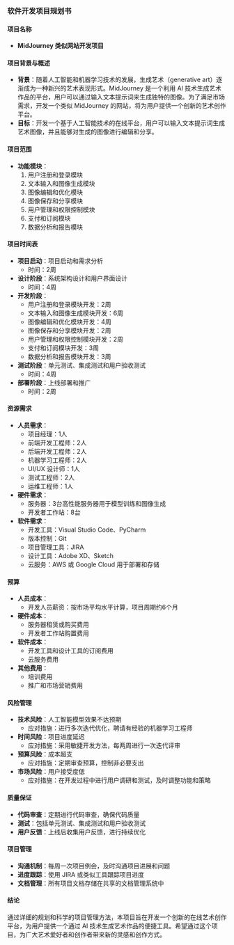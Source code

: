 ### 软件开发项目规划书

#### 项目名称
- **MidJourney 类似网站开发项目**

#### 项目背景与概述
- **背景**：随着人工智能和机器学习技术的发展，生成艺术（generative art）逐渐成为一种新兴的艺术表现形式。MidJourney 是一个利用 AI 技术生成艺术作品的平台，用户可以通过输入文本提示词来生成独特的图像。为了满足市场需求，开发一个类似 MidJourney 的网站，将为用户提供一个创新的艺术创作平台。
- **目标**：开发一个基于人工智能技术的在线平台，用户可以输入文本提示词生成艺术图像，并且能够对生成的图像进行编辑和分享。

#### 项目范围
- **功能模块**：
  1. 用户注册和登录模块
  2. 文本输入和图像生成模块
  3. 图像编辑和优化模块
  4. 图像保存和分享模块
  5. 用户管理和权限控制模块
  6. 支付和订阅模块
  7. 数据分析和报告模块

#### 项目时间表
- **项目启动**：项目启动和需求分析
  - 时间：2周
- **设计阶段**：系统架构设计和用户界面设计
  - 时间：4周
- **开发阶段**：
  - 用户注册和登录模块开发：2周
  - 文本输入和图像生成模块开发：6周
  - 图像编辑和优化模块开发：4周
  - 图像保存和分享模块开发：2周
  - 用户管理和权限控制模块开发：2周
  - 支付和订阅模块开发：3周
  - 数据分析和报告模块开发：3周
- **测试阶段**：单元测试、集成测试和用户验收测试
  - 时间：4周
- **部署阶段**：上线部署和推广
  - 时间：2周

#### 资源需求
- **人员需求**：
  - 项目经理：1人
  - 前端开发工程师：2人
  - 后端开发工程师：2人
  - 机器学习工程师：2人
  - UI/UX 设计师：1人
  - 测试工程师：2人
  - 运维工程师：1人
- **硬件需求**：
  - 服务器：3台高性能服务器用于模型训练和图像生成
  - 开发者工作站：8台
- **软件需求**：
  - 开发工具：Visual Studio Code、PyCharm
  - 版本控制：Git
  - 项目管理工具：JIRA
  - 设计工具：Adobe XD、Sketch
  - 云服务：AWS 或 Google Cloud 用于部署和存储

#### 预算
- **人员成本**：
  - 开发人员薪资：按市场平均水平计算，项目周期约6个月
- **硬件成本**：
  - 服务器租赁或购买费用
  - 开发者工作站购置费用
- **软件成本**：
  - 开发工具和设计工具的订阅费用
  - 云服务费用
- **其他费用**：
  - 培训费用
  - 推广和市场营销费用

#### 风险管理
- **技术风险**：人工智能模型效果不达预期
  - 应对措施：进行多次迭代优化，聘请有经验的机器学习工程师
- **时间风险**：项目进度延迟
  - 应对措施：采用敏捷开发方法，每两周进行一次迭代评审
- **预算风险**：成本超支
  - 应对措施：定期审查预算，控制非必要支出
- **市场风险**：用户接受度低
  - 应对措施：在开发过程中进行用户调研和测试，及时调整功能和策略

#### 质量保证
- **代码审查**：定期进行代码审查，确保代码质量
- **测试**：包括单元测试、集成测试和用户验收测试
- **用户反馈**：上线后收集用户反馈，进行持续优化

#### 项目管理
- **沟通机制**：每周一次项目例会，及时沟通项目进展和问题
- **进度跟踪**：使用 JIRA 或类似工具跟踪项目进度
- **文档管理**：所有项目文档存储在共享的文档管理系统中

#### 结论
通过详细的规划和科学的项目管理方法，本项目旨在开发一个创新的在线艺术创作平台，为用户提供一个通过 AI 技术生成艺术作品的便捷工具。希望通过这个项目，为广大艺术爱好者和创作者带来新的灵感和创作方式。
